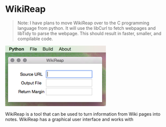 # WikiReap

> Note: I have plans to move WikiReap over to the C programming language from python. It will use the libCurl to fetch webpages and libTidy to parse the webpage. This should result in faster, smaller, and compilable code.

![](https://github.com/bitwisekibbles/wikireap/blob/master/.resources/gui.png "Tk Interface on Mac OS X")

WikiReap is a tool that can be used to turn information from Wiki pages into notes. WikiReap has a graphical user interface and works with
